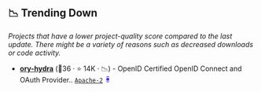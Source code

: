 ## 📉 Trending Down

_Projects that have a lower project-quality score compared to the last update. There might be a variety of reasons such as decreased downloads or code activity._

- <b><a href="https://github.com/ory/hydra">ory-hydra</a></b> (🥉36 ·  ⭐ 14K · 📉) - OpenID Certified OpenID Connect and OAuth Provider.. <code><a href="http://bit.ly/3nYMfla">Apache-2</a></code> <code><img src="https://raw.githubusercontent.com/ory/docs/53aaacd40cb9d8256bd3f205fad6af1c947c54d7/src/static/img/favico.png" style="display:inline;" width="13" height="13"></code>

